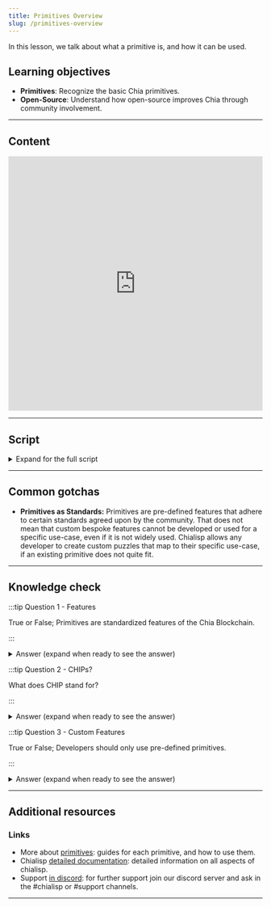 ```yaml
---
title: Primitives Overview
slug: /primitives-overview
---
```


In this lesson, we talk about what a primitive is, and how it can be used.

## Learning objectives

- **Primitives**: Recognize the basic Chia primitives.
- **Open-Source**: Understand how open-source improves Chia through community involvement.

---

## Content

<div class="videoWrapper">
<iframe width="100%" height="504" src="https://www.youtube.com/embed/glnSE7CaAUw" frameborder="0" allowfullscreen="allowfullscreen"></iframe>
</div>

---

## Script

<details>

<summary> Expand for the full script </summary>

0:00  
Primitives are what we call commonly used structures in Chialisp. They are essentially features that are specifically supported with native methods in our various libraries, and have defined structures to ensure compatibility.

0:20
These Primitives include features commonly found in other blockchains such as NFTs and DIDs, but also include unique features such as CATs, Offers, Clawback, and Verifiable Credentials.
These primitives are the building blocks to creating efficient blockchain powered applications.

0:40
Each primitive represents a Chialisp puzzle that adheres to the current standard for that feature. These standards are submitted and can be modified by the community through the CHIP process, whereby new features, or modifications to existing primitives can be submitted and reviewed by community members, in keeping with the open-source nature of the Chia Blockchain.

1:00
Many of our unique primitives have come out of this process and it ensures that as development matures, the blockchain will evolve to satisfy the needs of developers in a multitude of use-cases.

</details>

---

## Common gotchas

- **Primitives as Standards:** Primitives are pre-defined features that adhere to certain standards agreed upon by the community. That does not mean that custom bespoke features cannot be developed or used for a specific use-case, even if it is not widely used. Chialisp allows any developer to create custom puzzles that map to their specific use-case, if an existing primitive does not quite fit.

---

## Knowledge check

:::tip Question 1 - Features

True or False; Primitives are standardized features of the Chia Blockchain.

:::

<details>

<summary> Answer (expand when ready to see the answer)  </summary>

True. Primitives are what we call features that have defined standards, as agreed upon by the community.

</details>

:::tip Question 2 - CHIPs?

What does CHIP stand for?

:::

<details>

<summary> Answer (expand when ready to see the answer)  </summary>

CHIP stands for CHia Improvement Proposal. It is a way for the community of developers to propose new features, or changes to existing features.

</details>

:::tip Question 3 - Custom Features

True or False; Developers should only use pre-defined primitives.

:::

<details>

<summary> Answer (expand when ready to see the answer) </summary>

False. Primitives are meant to provide common and useful building blocks that are flexible to cover many use-cases. However, there may be instances where the existing primitives don't provide the needed functionality and a custom puzzle will be needed.

</details>

---

## Additional resources

### Links

- More about [primitives](https://docs.chia.net/guides/primitives/): guides for each primitive, and how to use them.
- Chialisp [detailed documentation](https://chialisp.com/): detailed information on all aspects of chialisp.
- Support [in discord](https://discord.gg/chia): for further support join our discord server and ask in the #chialisp or #support channels.

---
